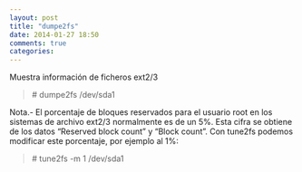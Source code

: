 ```yaml
---
layout: post
title: "dumpe2fs"
date: 2014-01-27 18:50
comments: true
categories: 
---
```

Muestra información de ficheros ext2/3 

>\# dumpe2fs /dev/sda1 

Nota.- El porcentaje de bloques reservados para el usuario root en los sistemas de archivo ext2/3 normalmente es de un 5%. Esta cifra se obtiene de los datos “Reserved block count” y “Block count”. Con tune2fs podemos modificar este porcentaje, por ejemplo al 1%: 

>\# tune2fs -m 1 /dev/sda1 

